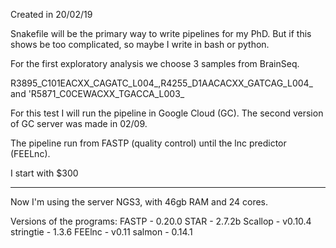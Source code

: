 Created in 20/02/19

Snakefile will be the primary way to write pipelines for my PhD. But if this shows be too complicated, so maybe I write in bash or python.

For the first exploratory analysis we choose 3 samples from BrainSeq.

R3895_C101EACXX_CAGATC_L004_,R4255_D1AACACXX_GATCAG_L004_ and 'R5871_C0CEWACXX_TGACCA_L003_

For this test I will run the pipeline in Google Cloud (GC). The second version of GC server
was made in 02/09.

The pipeline run from FASTP (quality control) until the lnc predictor (FEELnc).

I start with $300

-----------------------------------------------------------------
Now I'm using the server NGS3, with 46gb RAM and 24 cores.

Versions of the programs:
FASTP - 0.20.0
STAR - 2.7.2b
Scallop - v0.10.4
stringtie - 1.3.6
FEElnc - v0.11
salmon - 0.14.1
